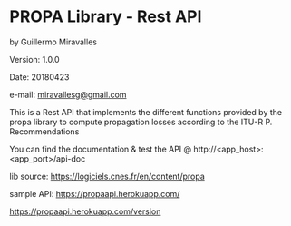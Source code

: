# PROPA Library -  Rest API
by Guillermo Miravalles

Version: 1.0.0

Date: 20180423

e-mail: miravallesg@gmail.com

This is a Rest API that implements the different functions provided by the propa library to compute propagation losses according to the ITU-R P. Recommendations

You can find the documentation & test the API @ http://<app_host>:<app_port>/api-doc

lib source: https://logiciels.cnes.fr/en/content/propa

sample API:
https://propaapi.herokuapp.com/

https://propaapi.herokuapp.com/version

